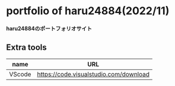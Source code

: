 # portfolio of haru24884(2022/11)
#### haru24884のポートフォリオサイト

## Extra tools
|name|URL|
|-|-|
|VScode|https://code.visualstudio.com/download|
